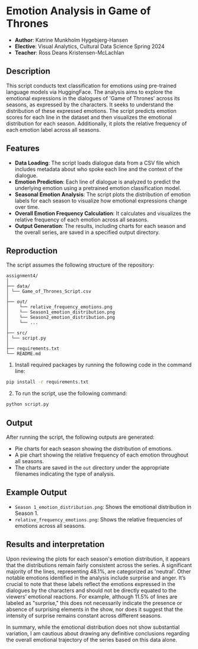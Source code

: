 # Emotion Analysis in Game of Thrones 

- **Author**: Katrine Munkholm Hygebjerg-Hansen
- **Elective**: Visual Analytics, Cultural Data Science Spring 2024
- **Teacher**: Ross Deans Kristensen-McLachlan

## Description

This script conducts text classification for emotions using pre-trained language models via HuggingFace. The analysis aims to explore the emotional expressions in the dialogues of 'Game of Thrones' across its seasons, as expressed by the characters. It seeks to understand the distribution of these expressed emotions. The script predicts emotion scores for each line in the dataset and then visualizes the emotional distribution for each season. Additionally, it plots the relative frequency of each emotion label across all seasons.

## Features

- **Data Loading**: The script loads dialogue data from a CSV file which includes metadata about who spoke each line and the context of the dialogue.
- **Emotion Prediction**: Each line of dialogue is analyzed to predict the underlying emotion using a pretrained emotion classification model.
- **Seasonal Emotion Analysis**: The script plots the distribution of emotion labels for each season to visualize how emotional expressions change over time.
- **Overall Emotion Frequency Calculation**: It calculates and visualizes the relative frequency of each emotion across all seasons.
- **Output Generation**: The results, including charts for each season and the overall series, are saved in a specified output directory.

## Reproduction

The script assumes the following structure of the repository:
```
assignment4/
│
├── data/
│ └── Game_of_Thrones_Script.csv
│ 
├── out/
│    └── relative_frequency_emotions.png
│    └── Season1_emotion_distribution.png
│    └── Season2_emotion_distribution.png
│    └── ...
│ 
├── src/
│ └── script.py
│
├── requirements.txt
└── README.md
```

1. Install required packages by running the following code in the command line:

```bash
pip install -r requirements.txt
```

2. To run the script, use the following command:

```bash
python script.py
```

## Output

After running the script, the following outputs are generated: 

- Pie charts for each season showing the distribution of emotions.
- A pie chart showing the relative frequency of each emotion throughout all seasons.
- The charts are saved in the `out` directory under the appropriate filenames indicating the type of analysis.


## Example Output

- `Season 1_emotion_distribution.png`: Shows the emotional distribution in Season 1.
- `relative_frequency_emotions.png`: Shows the relative frequencies of emotions across all seasons.


## Results and interpretation

Upon reviewing the plots for each season's emotion distribution, it appears that the distributions remain fairly consistent across the series. A significant majority of the lines, representing 48.1%, are categorized as 'neutral'. Other notable emotions identified in the analysis include surprise and anger. It’s crucial to note that these labels reflect the emotions expressed in the dialogues by the characters and should not be directly equated to the viewers’ emotional reactions. For example, although 11.5% of lines are labeled as "surprise," this does not necessarily indicate the presence or absence of surprising elements in the show, nor does it suggest that the intensity of surprise remains constant across different seasons.

In summary, while the emotional distribution does not show substantial variation, I am cautious about drawing any definitive conclusions regarding the overall emotional trajectory of the series based on this data alone.
